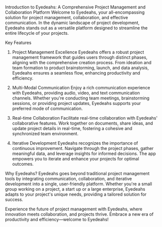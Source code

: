 Introduction to Eyedeahs: A Comprehensive Project Management and Collaboration Platform
Welcome to Eyedeahs, your all-encompassing solution for project management, collaboration, and effective communication. In the dynamic landscape of project development, Eyedeahs stands out as a versatile platform designed to streamline the entire lifecycle of your projects.

Key Features
1. Project Management Excellence
Eyedeahs offers a robust project management framework that guides users through distinct phases, aligning with the comprehensive creation process. From ideation and team formation to product brainstorming, launch, and data analysis, Eyedeahs ensures a seamless flow, enhancing productivity and efficiency.

2. Multi-Modal Communication
Enjoy a rich communication experience with Eyedeahs, providing audio, video, and text communication channels. Whether you're conducting team meetings, brainstorming sessions, or providing project updates, Eyedeahs supports your preferred mode of communication.

3. Real-time Collaboration
Facilitate real-time collaboration with Eyedeahs' collaborative features. Work together on documents, share ideas, and update project details in real-time, fostering a cohesive and synchronized team environment.

4. Iterative Development
Eyedeahs recognizes the importance of continuous improvement. Navigate through the project phases, gather meaningful data, and leverage insights for informed decisions. The app empowers you to iterate and enhance your projects for optimal outcomes.

Why Eyedeahs?
Eyedeahs goes beyond traditional project management tools by integrating communication, collaboration, and iterative development into a single, user-friendly platform. Whether you're a small group working on a project, a start up or a large enterprise, Eyedeahs adapts to your project's unique needs, providing a tailored solution for success.

Experience the future of project management with Eyedeahs, where innovation meets collaboration, and projects thrive. Embrace a new era of productivity and efficiency—welcome to Eyedeahs!